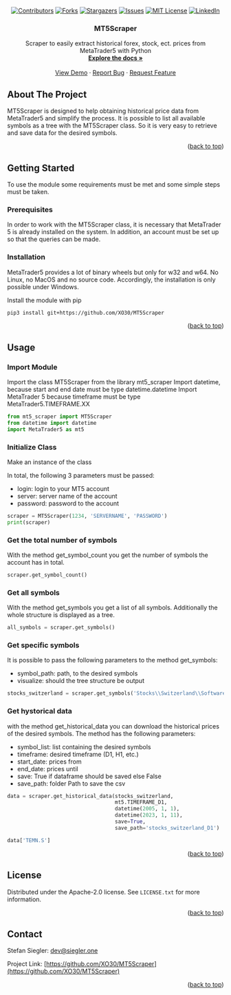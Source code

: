 <a name="readme-top"></a>

<div align="center">
  
[![Contributors][contributors-shield]][contributors-url]
[![Forks][forks-shield]][forks-url]
[![Stargazers][stars-shield]][stars-url]
[![Issues][issues-shield]][issues-url]
[![MIT License][license-shield]][license-url]
[![LinkedIn][linkedin-shield]][linkedin-url]

<h3 align="center">MT5Scraper</h3>

  <p align="center">
    Scraper to easily extract historical forex, stock, ect. prices from MetaTrader5 with Python 
    <br />
    <a href="https://github.com/XO30/MT5Scraper"><strong>Explore the docs »</strong></a>
    <br />
    <br />
    <a href="https://github.com/XO30/MT5Scraper/blob/main/example.ipynb">View Demo</a>
    ·
    <a href="https://github.com/XO30/MT5Scraper/issues">Report Bug</a>
    ·
    <a href="https://github.com/XO30/MT5Scraper/issues">Request Feature</a>
  </p>
</div>



<!-- ABOUT THE PROJECT -->
## About The Project

MT5Scraper is designed to help obtaining historical price data from MetaTrader5 and simplify the process. It is possible to list all available symbols as a tree with the MT5Scraper class. So it is very easy to retrieve and save data for the desired symbols.

<p align="right">(<a href="#readme-top">back to top</a>)</p>




<!-- GETTING STARTED -->
## Getting Started

To use the module some requirements must be met and some simple steps must be taken.


### Prerequisites

In order to work with the MT5Scraper class, it is necessary that MetaTrader 5 is already installed on the system. In addition, an account must be set up so that the queries can be made.


### Installation



MetaTrader5 provides a lot of binary wheels but only for w32 and w64. No Linux, no MacOS and no source code. Accordingly, the installation is only possible under Windows.

Install the module with pip
   ```sh
   pip3 install git+https://github.com/XO30/MT5Scraper
   ```


<p align="right">(<a href="#readme-top">back to top</a>)</p>



<!-- USAGE EXAMPLES -->
## Usage

### Import Module
Import the class MT5Scraper from the library mt5_scraper
Import datetime, because start and end date must be type datetime.datetime
Import MetaTrader 5 because timeframe must be type MetaTrader5.TIMEFRAME.XX
```py
from mt5_scraper import MT5Scraper
from datetime import datetime
import MetaTrader5 as mt5
```


### Initialize Class
Make an instance of the class

In total, the following 3 parameters must be passed:
* login: login to your MT5 account
* server: server name of the account
* password: password to the account
```py
scraper = MT5Scraper(1234, 'SERVERNAME', 'PASSWORD')
print(scraper)
```


### Get the total number of symbols
With the method get_symbol_count you get the number of symbols the account has in total.
```py
scraper.get_symbol_count()
```


### Get all symbols
With the method get_symbols you get a list of all symbols. Additionally the whole structure is displayed as a tree.
```py
all_symbols = scraper.get_symbols()
```


### Get specific symbols
It is possible to pass the following parameters to the method get_symbols:
* symbol_path: path, to the desired symbols
* visualize: should the tree structure be output
```py
stocks_switzerland = scraper.get_symbols('Stocks\\Switzerland\\Software & IT Services', visualize=True)
```


### Get hystorical data
with the method get_historical_data you can download the historical prices of the desired symbols. The method has the following parameters:
* symbol_list: list containing the desired symbols
* timeframe: desired timeframe (D1, H1, etc.)
* start_date: prices from
* end_date: prices until
* save: True if dataframe should be saved else False
* save_path: folder Path to save the csv
```py
data = scraper.get_historical_data(stocks_switzerland,
                                   mt5.TIMEFRAME_D1,
                                   datetime(2005, 1, 1),
                                   datetime(2023, 1, 11),
                                   save=True,
                                   save_path='stocks_switzerland_D1')
```
```py
data['TEMN.S']
```


<p align="right">(<a href="#readme-top">back to top</a>)</p>



<!-- LICENSE -->
## License

Distributed under the Apache-2.0 license. See `LICENSE.txt` for more information.

<p align="right">(<a href="#readme-top">back to top</a>)</p>



<!-- CONTACT -->
## Contact

Stefan Siegler: dev@siegler.one

Project Link: [https://github.com/XO30/MT5Scraper](https://github.com/XO30/MT5Scraper)

<p align="right">(<a href="#readme-top">back to top</a>)</p>

<!-- MARKDOWN LINKS & IMAGES -->
<!-- https://www.markdownguide.org/basic-syntax/#reference-style-links -->
[contributors-shield]: https://img.shields.io/github/contributors/XO30/MT5Scraper.svg?style=for-the-badge
[contributors-url]: https://github.com/XO30/MT5Scraper/graphs/contributors
[forks-shield]: https://img.shields.io/github/forks/XO30/MT5Scraper.svg?style=for-the-badge
[forks-url]: https://github.com/XO30/MT5Scraper/network/members
[stars-shield]: https://img.shields.io/github/stars/XO30/MT5Scraper.svg?style=for-the-badge
[stars-url]: https://github.com/XO30/MT5Scraper/stargazers
[issues-shield]: https://img.shields.io/github/issues/XO30/MT5Scraper.svg?style=for-the-badge
[issues-url]: https://github.com/XO30/MT5Scraper/issues
[license-shield]: https://img.shields.io/github/license/XO30/MT5Scraper.svg?style=for-the-badge
[license-url]: https://github.com/XO30/MT5Scraper/blob/master/LICENSE.txt
[linkedin-shield]: https://img.shields.io/badge/-LinkedIn-black.svg?style=for-the-badge&logo=linkedin&colorB=555
[linkedin-url]: https://linkedin.com/in/stefan-siegler-04b116205
